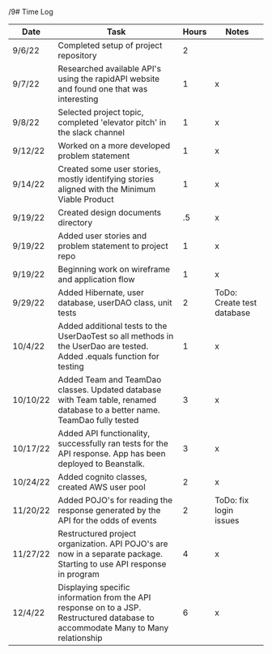 /9# Time Log

| Date     | Task                                                                                                                              | Hours | Notes                      |
|----------|-----------------------------------------------------------------------------------------------------------------------------------|-------|----------------------------|
| 9/6/22   | Completed setup of project repository                                                                                             | 2     |                            |
| 9/7/22   | Researched available API's using the rapidAPI website and found one that was interesting                                          | 1     | x                          |
| 9/8/22   | Selected project topic, completed 'elevator pitch' in the slack channel                                                           | 1     | x                          |
| 9/12/22  | Worked on a more developed problem statement                                                                                      | 1     | x                          | 
| 9/14/22  | Created some user stories, mostly identifying stories aligned with the Minimum Viable Product                                     | 1     | x                          |
| 9/19/22  | Created design documents directory                                                                                                | .5    | x                          |
| 9/19/22  | Added user stories and problem statement to project repo                                                                          | 1     | x                          |
| 9/19/22  | Beginning work on wireframe and application flow                                                                                  | 1     | x                          |
| 9/29/22  | Added Hibernate, user database, userDAO class, unit tests                                                                         | 2     | ToDo: Create test database |
| 10/4/22  | Added additional tests to the UserDaoTest so all methods in the UserDao are tested. Added .equals function for testing            | 1     | x                          |
| 10/10/22 | Added Team and TeamDao classes. Updated database with Team table, renamed database to a better name. TeamDao fully tested         | 3     | x                          |
| 10/17/22 | Added API functionality, successfully ran tests for the API response. App has been deployed to Beanstalk.                         | 3     | x                          |
| 10/24/22 | Added cognito classes, created AWS user pool                                                                                      | 2     | x                          |
| 11/20/22 | Added POJO's for reading the response generated by the API for the odds of events                                                 | 2     | ToDo: fix login issues     |
| 11/27/22 | Restructured project organization. API POJO's are now in a separate package. Starting to use API response in program              | 4     | x                          | 
| 12/4/22  | Displaying specific information from the API response on to a JSP. Restructured database to accommodate Many to Many relationship | 6     | x                          | 




